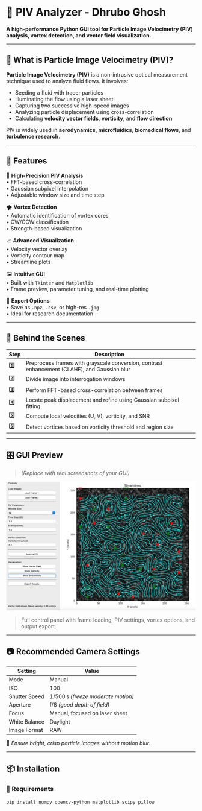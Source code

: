 # 🧪 PIV Analyzer - Dhrubo Ghosh

**A high-performance Python GUI tool for Particle Image Velocimetry (PIV) analysis, vortex detection, and vector field visualization.**

---

## 🔬 What is Particle Image Velocimetry (PIV)?

**Particle Image Velocimetry (PIV)** is a non-intrusive optical measurement technique used to analyze fluid flows. It involves:

- Seeding a fluid with tracer particles
- Illuminating the flow using a laser sheet
- Capturing two successive high-speed images
- Analyzing particle displacement using cross-correlation
- Calculating **velocity vector fields**, **vorticity**, and **flow direction**

PIV is widely used in **aerodynamics**, **microfluidics**, **biomedical flows**, and **turbulence research**.

---

## 🚀 Features

🎯 **High-Precision PIV Analysis**  
• FFT-based cross-correlation  
• Gaussian subpixel interpolation  
• Adjustable window size and time step

🌪️ **Vortex Detection**  
• Automatic identification of vortex cores  
• CW/CCW classification  
• Strength-based visualization

📈 **Advanced Visualization**  
• Velocity vector overlay  
• Vorticity contour map  
• Streamline plots

🖼️ **Intuitive GUI**  
• Built with `Tkinter` and `Matplotlib`  
• Frame preview, parameter tuning, and real-time plotting

💾 **Export Options**  
• Save as `.npz`, `.csv`, or high-res `.jpg`  
• Ideal for research documentation

---

## 🧠 Behind the Scenes

| Step | Description |
|------|-------------|
| 1️⃣ | Preprocess frames with grayscale conversion, contrast enhancement (CLAHE), and Gaussian blur |
| 2️⃣ | Divide image into interrogation windows |
| 3️⃣ | Perform FFT-based cross-correlation between frames |
| 4️⃣ | Locate peak displacement and refine using Gaussian subpixel fitting |
| 5️⃣ | Compute local velocities (U, V), vorticity, and SNR |
| 6️⃣ | Detect vortices based on vorticity threshold and region size |

---

## 🎛️ GUI Preview

> *(Replace with real screenshots of your GUI)*

![GUI Preview](./gui_screenshot.png)
> Full control panel with frame loading, PIV settings, vortex options, and output export.

---

## 📷 Recommended Camera Settings

| Setting        | Value                            |
|----------------|----------------------------------|
| Mode           | Manual                           |
| ISO            | 100                              |
| Shutter Speed  | 1/500 s *(freeze moderate motion)* |
| Aperture       | f/8 *(good depth of field)*      |
| Focus          | Manual, focused on laser sheet   |
| White Balance  | Daylight                         |
| Image Format   | RAW                              |

🎯 *Ensure bright, crisp particle images without motion blur.*

---

## 📦 Installation

### 🔧 Requirements

```bash
pip install numpy opencv-python matplotlib scipy pillow
